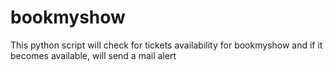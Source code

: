 # bookmyshow
This python script will check for tickets availability for bookmyshow and if it becomes available, will send a mail alert

